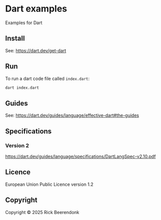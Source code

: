 # Dart examples

Examples for Dart

## Install

See: https://dart.dev/get-dart

## Run

To run a dart code file called `index.dart`:

```bash
dart index.dart
```

## Guides

See: https://dart.dev/guides/language/effective-dart#the-guides

## Specifications

### Version 2

https://dart.dev/guides/language/specifications/DartLangSpec-v2.10.pdf

## Licence

European Union Public Licence version 1.2

## Copyright

Copyright © 2025 Rick Beerendonk
